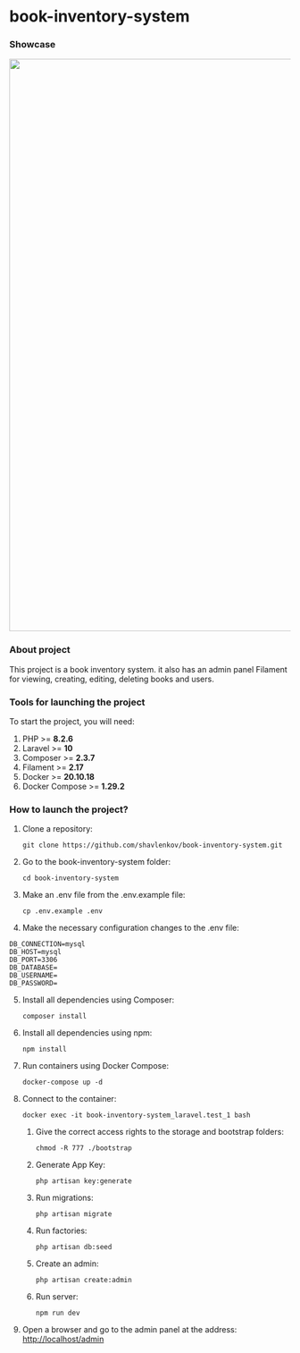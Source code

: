 # book-inventory-system

### Showcase
<img src="./showcase.gif" width="1024">

### About project
This project is a book inventory system. it also has an admin panel Filament for viewing, creating, editing, deleting books and users.

### Tools for launching the project
To start the project, you will need:

1. PHP >= **8.2.6**
2. Laravel >= **10**
3. Composer >= **2.3.7**
4. Filament >= **2.17**
5. Docker >= **20.10.18**
6. Docker Compose >= **1.29.2**

### How to launch the project?
1. Clone a repository:

   `git clone https://github.com/shavlenkov/book-inventory-system.git`
2. Go to the book-inventory-system folder:

   `cd book-inventory-system`
3. Make an .env file from the .env.example file:

   `cp .env.example .env`
4. Make the necessary configuration changes to the .env file:
```
DB_CONNECTION=mysql
DB_HOST=mysql
DB_PORT=3306
DB_DATABASE=
DB_USERNAME=
DB_PASSWORD=
```
5. Install all dependencies using Composer:

   `composer install`
6. Install all dependencies using npm:

   `npm install`
7. Run containers using Docker Compose:

   `docker-compose up -d`
8. Connect to the container:

   `docker exec -it book-inventory-system_laravel.test_1 bash`
    1. Give the correct access rights to the storage and bootstrap folders:

       `chmod -R 777 ./bootstrap`
    2. Generate App Key:

       `php artisan key:generate`
    3. Run migrations:

       `php artisan migrate`
    4. Run factories:

       `php artisan db:seed`
    5. Сreate an admin:

       `php artisan create:admin`
    6. Run server:

       `npm run dev`
9. Open a browser and go to the admin panel at the address:
   [http://localhost/admin](http://localhost/admin "http://localhost/admin")
